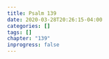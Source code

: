```yaml
---
title: Psalm 139
date: 2020-03-28T20:26:15-04:00
categories: []
tags: []
chapter: "139"
inprogress: false
---
```


